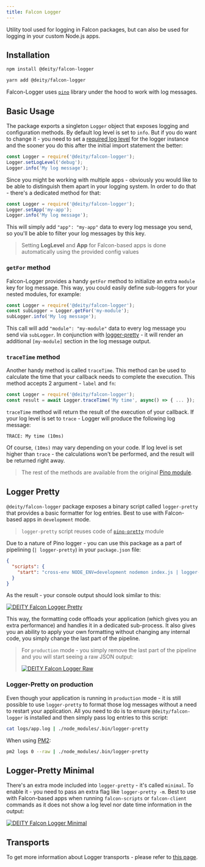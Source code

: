 ```yaml
---
title: Falcon Logger
---
```


Utility tool used for logging in Falcon packages, but can also be used for logging in your custom Node.js apps.

## Installation

<!--DOCUSAURUS_CODE_TABS-->
<!--npm-->

```bash
npm install @deity/falcon-logger
```

<!--yarn-->

```bash
yarn add @deity/falcon-logger
```
<!--END_DOCUSAURUS_CODE_TABS-->

Falcon-Logger uses [`pino`](http://getpino.io/) library under the hood to work with log messages.

## Basic Usage

The package exports a singleton `Logger` object that exposes logging and configuration methods. By default log level is set to `info`.
But if you do want to change it - you need to set a [required log level](http://getpino.io/#/docs/api?id=level-string)
for the logger instance and the sooner you do this after the initial import statement the better:

```javascript
const Logger = require('@deity/falcon-logger');
Logger.setLogLevel('debug');
Logger.info('My log message');
```

Since you might be working with multiple apps - obviously you would like to be able to distinguish them apart in your
logging system. In order to do that - there's a dedicated method for that:

```javascript
const Logger = require('@deity/falcon-logger');
Logger.setApp('my-app');
Logger.info('My log message');
```

This will simply add `"app": "my-app"` data to every log message you send, so you'll be able to filter your log messages
by this key.

> Setting **LogLevel** and **App** for Falcon-based apps is done automatically using the provided config values

### `getFor` method

Falcon-Logger provides a handy `getFor` method to initialize an extra `module` key for log message. This way, you could easily
define sub-loggers for your nested modules, for example:

```javascript
const Logger = require('@deity/falcon-logger');
const subLogger = Logger.getFor('my-module');
subLogger.info('My log message');
```

This call will add `"module": "my-module"` data to every log message you send via `subLogger`. In conjunction with
[logger-pretty](#logger-pretty) - it will render an additional `[my-module]` section in the log message output.

### `traceTime` method

Another handy method is called `traceTime`. This method can be used to calculate the time that your callback needs to complete the execution.
This method accepts 2 argument - `label` and `fn`:

```javascript
const Logger = require('@deity/falcon-logger');
const result = await Logger.traceTime('My time', async() => { ... });
```

`traceTime` method will return the result of the execution of your callback. If your log level is set to `trace` -
Logger will produce the following log message:

```text
TRACE: My time (10ms)
```

Of course, `(10ms)` may vary depending on your code. If log level is set higher than `trace` - the calculations won't be performed, and the result will be returned right away.

> The rest of the methods are available from the original [Pino module](http://getpino.io/#/docs/api).

## Logger Pretty

`@deity/falcon-logger` package exposes a binary script called `logger-pretty` that provides a basic formatter for log entries.
Best to use with Falcon-based apps in `development` mode.

> `logger-pretty` script reuses code of [`pino-pretty`](https://github.com/pinojs/pino-pretty/) module

Due to a nature of Pino logger - you can use this package as a part of pipelining (`| logger-pretty`) in your `package.json` file:

```json
{
  "scripts": {
    "start": "cross-env NODE_ENV=development nodemon index.js | logger-pretty",
  }
}
```

As the result - your console output should look similar to this:

[![DEITY Falcon Logger Pretty](assets/logger-pretty.png)](assets/logger-pretty.png)

This way, the formatting code offloads your application (which gives you an extra performance) and handles it in a dedicated sub-process.
It also gives you an ability to apply your own formatting without changing any internal code, you simply change the last part of the pipeline.

> For `production` mode - you simply remove the last part of the pipeline and you will start seeing a raw JSON output:
>
> [![DEITY Falcon Logger Raw](assets/logger-production.png)](assets/logger-production.png)

### Logger-Pretty on production

Even though your application is running in `production` mode - it is still possible to use `logger-pretty` to format those log messages
without a need to restart your application. All you need to do is to ensure `@deity/falcon-logger` is installed
and then simply pass log entries to this script:

```bash
cat logs/app.log | ./node_modules/.bin/logger-pretty
```

When using [PM2](http://pm2.keymetrics.io/):

```bash
pm2 logs 0 --raw | ./node_modules/.bin/logger-pretty
```

## Logger-Pretty Minimal

There's an extra mode included into `logger-pretty` - it's called `minimal`. To enable it - you need to pass an extra flag
like `logger-pretty -m`. Best to use with Falcon-based apps when running `falcon-scripts` or `falcon-client` commands
as it does not show a log level nor date time information in the output:

[![DEITY Falcon Logger Minimal](assets/logger-minimal.png)](assets/logger-minimal.png)

## Transports

To get more information about Logger transports - please refer to [this page](http://getpino.io/#/docs/transports?id=known-transports).
